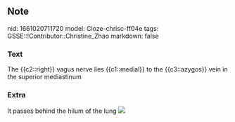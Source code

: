 ## Note
nid: 1661020711720
model: Cloze-chrisc-ff04e
tags: GSSE::!Contributor::Christine_Zhao
markdown: false

### Text
The {{c2::right}} vagus nerve lies {{c1::medial}} to the {{c3::azygos}} vein in the superior mediastinum

### Extra
It passes behind the hilum of the lung <img src= 
"paste-c4cc090cb67f6763f98078cefa312053577d50c5.jpg">
